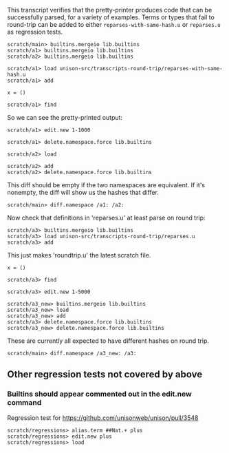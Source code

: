 This transcript verifies that the pretty-printer produces code that can be successfully parsed, for a variety of examples. Terms or types that fail to round-trip can be added  to either `reparses-with-same-hash.u` or `reparses.u` as regression tests.

``` ucm :hide
scratch/main> builtins.mergeio lib.builtins
scratch/a1> builtins.mergeio lib.builtins
scratch/a2> builtins.mergeio lib.builtins
```

``` ucm :hide
scratch/a1> load unison-src/transcripts-round-trip/reparses-with-same-hash.u
scratch/a1> add
```

``` unison
x = ()
```

``` ucm :hide
scratch/a1> find
```

So we can see the pretty-printed output:

``` ucm
scratch/a1> edit.new 1-1000
```

``` ucm :hide
scratch/a1> delete.namespace.force lib.builtins
```

``` ucm :hide
scratch/a2> load
```

``` ucm :hide
scratch/a2> add
scratch/a2> delete.namespace.force lib.builtins
```

This diff should be empty if the two namespaces are equivalent. If it's nonempty, the diff will show us the hashes that differ.

``` ucm :error
scratch/main> diff.namespace /a1: /a2:
```

Now check that definitions in 'reparses.u' at least parse on round trip:

``` ucm :hide
scratch/a3> builtins.mergeio lib.builtins
scratch/a3> load unison-src/transcripts-round-trip/reparses.u
scratch/a3> add
```

This just makes 'roundtrip.u' the latest scratch file.

``` unison :hide
x = ()
```

``` ucm :hide
scratch/a3> find
```

``` ucm
scratch/a3> edit.new 1-5000
```

``` ucm :hide
scratch/a3_new> builtins.mergeio lib.builtins
scratch/a3_new> load
scratch/a3_new> add
scratch/a3> delete.namespace.force lib.builtins
scratch/a3_new> delete.namespace.force lib.builtins
```

These are currently all expected to have different hashes on round trip.

``` ucm
scratch/main> diff.namespace /a3_new: /a3:
```

## Other regression tests not covered by above

### Builtins should appear commented out in the edit.new command

Regression test for https://github.com/unisonweb/unison/pull/3548

``` ucm
scratch/regressions> alias.term ##Nat.+ plus
scratch/regressions> edit.new plus
scratch/regressions> load
```

